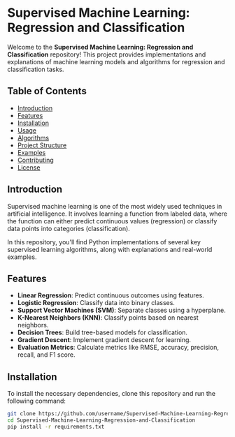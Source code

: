 # Supervised Machine Learning: Regression and Classification

Welcome to the **Supervised Machine Learning: Regression and Classification** repository! This project provides implementations and explanations of machine learning models and algorithms for regression and classification tasks.

## Table of Contents
- [Introduction](#introduction)
- [Features](#features)
- [Installation](#installation)
- [Usage](#usage)
- [Algorithms](#algorithms)
- [Project Structure](#project-structure)
- [Examples](#examples)
- [Contributing](#contributing)
- [License](#license)

## Introduction

Supervised machine learning is one of the most widely used techniques in artificial intelligence. It involves learning a function from labeled data, where the function can either predict continuous values (regression) or classify data points into categories (classification).

In this repository, you'll find Python implementations of several key supervised learning algorithms, along with explanations and real-world examples.

## Features

- **Linear Regression**: Predict continuous outcomes using features.
- **Logistic Regression**: Classify data into binary classes.
- **Support Vector Machines (SVM)**: Separate classes using a hyperplane.
- **K-Nearest Neighbors (KNN)**: Classify points based on nearest neighbors.
- **Decision Trees**: Build tree-based models for classification.
- **Gradient Descent**: Implement gradient descent for learning.
- **Evaluation Metrics**: Calculate metrics like RMSE, accuracy, precision, recall, and F1 score.

## Installation

To install the necessary dependencies, clone this repository and run the following command:

```bash
git clone https://github.com/username/Supervised-Machine-Learning-Regression-and-Classification.git
cd Supervised-Machine-Learning-Regression-and-Classification
pip install -r requirements.txt
